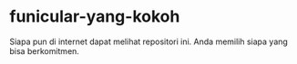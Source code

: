 # funicular-yang-kokoh
Siapa pun di internet dapat melihat repositori ini. Anda memilih siapa yang bisa berkomitmen.
